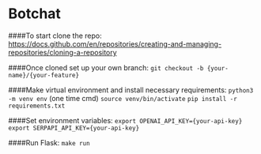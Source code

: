 # Botchat

####To start clone the repo:
https://docs.github.com/en/repositories/creating-and-managing-repositories/cloning-a-repository

####Once cloned set up your own branch:
`git checkout -b {your-name}/{your-feature}`

####Make virtual environment and install necessary requirements:
`python3 -m venv env` (one time cmd)
`source venv/bin/activate` 
`pip install -r requirements.txt` 

####Set environment variables:
`export OPENAI_API_KEY={your-api-key}`
`export SERPAPI_API_KEY={your-api-key}`

####Run Flask:
`make run`